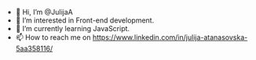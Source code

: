 - 👋 Hi, I’m @JulijaA
- 👀 I’m interested in Front-end development.
- 🌱 I’m currently learning JavaScript.
- 📫 How to reach me on https://www.linkedin.com/in/julija-atanasovska-5aa358116/

<!---
JulijaA/JulijaA is a ✨ special ✨ repository because its `README.md` (this file) appears on your GitHub profile.
You can click the Preview link to take a look at your changes.
--->
